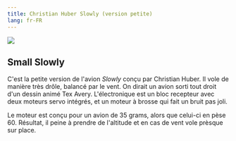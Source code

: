 ```yaml
---
title: Christian Huber Slowly (version petite)
lang: fr-FR
---
```


![](nutball.JPG)

## Small Slowly

C'est la petite version de l'avion *Slowly* conçu par Christian Huber. Il vole de manière très drôle, balancé par le vent. On dirait un avion sorti tout droit d'un dessin animé Tex Avery.  L'électronique est un bloc recepteur avec deux moteurs servo intégrés, et un moteur à brosse qui fait un bruit pas joli.

Le moteur est conçu pour un avion de 35 grams, alors que celui-ci en pèse 60.  Résultat, il peine à prendre de l'altitude et en cas de vent vole prèsque sur place.

